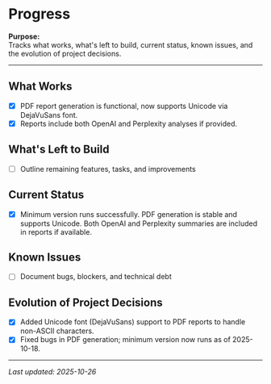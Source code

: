 # Progress

**Purpose:**  
Tracks what works, what's left to build, current status, known issues, and the evolution of project decisions.

---

## What Works
- [x] PDF report generation is functional, now supports Unicode via DejaVuSans font.
- [x] Reports include both OpenAI and Perplexity analyses if provided.

## What's Left to Build
- [ ] Outline remaining features, tasks, and improvements

## Current Status
- [x] Minimum version runs successfully. PDF generation is stable and supports Unicode. Both OpenAI and Perplexity summaries are included in reports if available.

## Known Issues
- [ ] Document bugs, blockers, and technical debt

## Evolution of Project Decisions
- [x] Added Unicode font (DejaVuSans) support to PDF reports to handle non-ASCII characters.
- [x] Fixed bugs in PDF generation; minimum version now runs as of 2025-10-18.

---

_Last updated: 2025-10-26_
